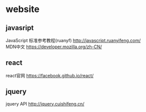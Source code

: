 # website

## javasript  
JavaScript 标准参考教程(ruanyf) http://javascript.ruanyifeng.com/  
MDN中文  https://developer.mozilla.org/zh-CN/  

## react  
react官网 https://facebook.github.io/react/  

## jquery

jquery API http://jquery.cuishifeng.cn/
